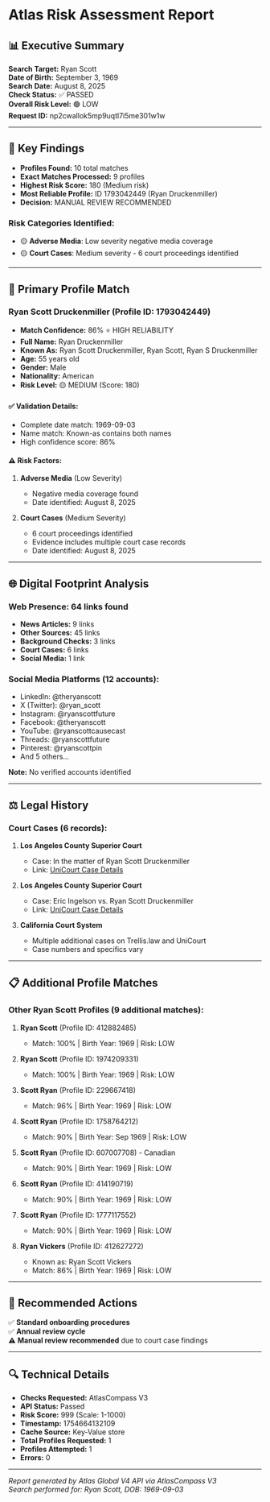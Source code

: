 # Atlas Risk Assessment Report

## 📊 Executive Summary

**Search Target:** Ryan Scott  
**Date of Birth:** September 3, 1969  
**Search Date:** August 8, 2025  
**Check Status:** ✅ PASSED  
**Overall Risk Level:** 🟢 LOW  
**Request ID:** np2cwallok5mp9uqtl7i5me301w1w

---

## 🎯 Key Findings

- **Profiles Found:** 10 total matches
- **Exact Matches Processed:** 9 profiles  
- **Highest Risk Score:** 180 (Medium risk)
- **Most Reliable Profile:** ID 1793042449 (Ryan Druckenmiller)
- **Decision:** MANUAL REVIEW RECOMMENDED

### Risk Categories Identified:
- 🟡 **Adverse Media**: Low severity negative media coverage
- 🟡 **Court Cases**: Medium severity - 6 court proceedings identified

---

## 👤 Primary Profile Match

### Ryan Scott Druckenmiller (Profile ID: 1793042449)
- **Match Confidence:** 86% ⭐ HIGH RELIABILITY
- **Full Name:** Ryan Druckenmiller
- **Known As:** Ryan Scott Druckenmiller, Ryan Scott, Ryan S Druckenmiller
- **Age:** 55 years old
- **Gender:** Male
- **Nationality:** American
- **Risk Level:** 🟡 MEDIUM (Score: 180)

#### ✅ Validation Details:
- Complete date match: 1969-09-03
- Name match: Known-as contains both names  
- High confidence score: 86%

#### ⚠️ Risk Factors:
1. **Adverse Media** (Low Severity)
   - Negative media coverage found
   - Date identified: August 8, 2025

2. **Court Cases** (Medium Severity)  
   - 6 court proceedings identified
   - Evidence includes multiple court case records
   - Date identified: August 8, 2025

---

## 🌐 Digital Footprint Analysis

### Web Presence: 64 links found
- **News Articles:** 9 links
- **Other Sources:** 45 links
- **Background Checks:** 3 links
- **Court Cases:** 6 links
- **Social Media:** 1 link

### Social Media Platforms (12 accounts):
- LinkedIn: @theryanscott
- X (Twitter): @ryan_scott  
- Instagram: @ryanscottfuture
- Facebook: @theryanscott
- YouTube: @ryanscottcausecast
- Threads: @ryanscottfuture
- Pinterest: @ryanscottpin
- And 5 others...

**Note:** No verified accounts identified

---

## ⚖️ Legal History

### Court Cases (6 records):
1. **Los Angeles County Superior Court**
   - Case: In the matter of Ryan Scott Druckenmiller
   - Link: [UniCourt Case Details](https://unicourt.com/case/ca-la22-in-the-mater-of-ryan-scott-druckenmiller-420126)

2. **Los Angeles County Superior Court**  
   - Case: Eric Ingelson vs. Ryan Scott Druckenmiller
   - Link: [UniCourt Case Details](https://unicourt.com/case/ca-la22-eric-ingelson-vs-ryan-scott-druckenmiller-150659)

3. **California Court System**
   - Multiple additional cases on Trellis.law and UniCourt
   - Case numbers and specifics vary

---

## 📋 Additional Profile Matches

### Other Ryan Scott Profiles (9 additional matches):

1. **Ryan Scott** (Profile ID: 412882485)
   - Match: 100% | Birth Year: 1969 | Risk: LOW

2. **Ryan Scott** (Profile ID: 1974209331)  
   - Match: 100% | Birth Year: 1969 | Risk: LOW

3. **Scott Ryan** (Profile ID: 229667418)
   - Match: 96% | Birth Year: 1969 | Risk: LOW

4. **Scott Ryan** (Profile ID: 1758764212)
   - Match: 90% | Birth Year: Sep 1969 | Risk: LOW

5. **Scott Ryan** (Profile ID: 607007708) - Canadian
   - Match: 90% | Birth Year: 1969 | Risk: LOW

6. **Scott Ryan** (Profile ID: 414190719)
   - Match: 90% | Birth Year: 1969 | Risk: LOW

7. **Scott Ryan** (Profile ID: 1777117552)
   - Match: 90% | Birth Year: 1969 | Risk: LOW

8. **Ryan Vickers** (Profile ID: 412627272)
   - Known as: Ryan Scott Vickers
   - Match: 86% | Birth Year: 1969 | Risk: LOW

---

## 🎯 Recommended Actions

✅ **Standard onboarding procedures**  
✅ **Annual review cycle**  
⚠️ **Manual review recommended** due to court case findings

---

## 🔍 Technical Details

- **Checks Requested:** AtlasCompass V3
- **API Status:** Passed
- **Risk Score:** 999 (Scale: 1-1000)
- **Timestamp:** 1754664132109
- **Cache Source:** Key-Value store
- **Total Profiles Requested:** 1
- **Profiles Attempted:** 1
- **Errors:** 0

---

*Report generated by Atlas Global V4 API via AtlasCompass V3*  
*Search performed for: Ryan Scott, DOB: 1969-09-03*